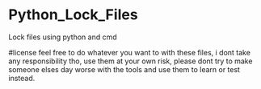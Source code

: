 # Python_Lock_Files
Lock files using python and cmd

#license
feel free to do whatever you want to with these files, i dont take any responsibility tho, use them at your own risk, please dont try to make someone elses day worse with the tools and use them to learn or test instead.
